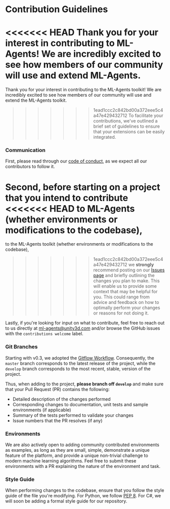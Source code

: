 # Contribution Guidelines

<<<<<<< HEAD
Thank you for your interest in contributing to ML-Agents! We are incredibly
excited to see how members of our community will use and extend ML-Agents.
=======
Thank you for your interest in contributing to the ML-Agents toolkit! We are incredibly
excited to see how members of our community will use and extend the ML-Agents toolkit.
>>>>>>> 1ead1ccc2c842bd00a372eee5c4a47e429432712
To facilitate your contributions, we've outlined a brief set of guidelines
to ensure that your extensions can be easily integrated.

### Communication

First, please read through our [code of conduct](CODE_OF_CONDUCT.md), 
as we expect all our contributors to follow it.

Second, before starting on a project that you intend to contribute
<<<<<<< HEAD
to ML-Agents (whether environments or modifications to the codebase), 
=======
to the ML-Agents toolkit (whether environments or modifications to the codebase), 
>>>>>>> 1ead1ccc2c842bd00a372eee5c4a47e429432712
we **strongly** recommend posting on our 
[Issues page](https://github.com/Unity-Technologies/ml-agents/issues) and
briefly outlining the changes you plan to make. This will enable us to provide
some context that may be helpful for you. This could range from advice and 
feedback on how to optimally perform your changes or reasons for not doing it.

Lastly, if you're looking for input on what to contribute, feel free to
reach out to us directly at ml-agents@unity3d.com and/or browse the GitHub
issues with the `contributions welcome` label.

### Git Branches

Starting with v0.3, we adopted the 
[Gitflow Workflow](http://nvie.com/posts/a-successful-git-branching-model/).
Consequently, the `master` branch corresponds to the latest release of 
the project, while the `develop` branch corresponds to the most recent, stable,
version of the project.

Thus, when adding to the project, **please branch off `develop`**
and make sure that your Pull Request (PR) contains the following:
* Detailed description of the changes performed
* Corresponding changes to documentation, unit tests and sample environments 
(if applicable)
* Summary of the tests performed to validate your changes
* Issue numbers that the PR resolves (if any)

### Environments

We are also actively open to adding community contributed environments as 
examples, as long as they are small, simple, demonstrate a unique feature of 
the platform, and provide a unique non-trivial challenge to modern 
machine learning algorithms. Feel free to submit these environments with a
PR explaining the nature of the environment and task. 

### Style Guide

When performing changes to the codebase, ensure that you follow the style
guide of the file you're modifying. For Python, we follow 
[PEP 8](https://www.python.org/dev/peps/pep-0008/). For C#, we will soon be
adding a formal style guide for our repository.
